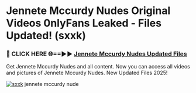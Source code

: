 # Jennete Mccurdy Nudes Original Videos 0nlyFans Leaked - Files Updated! (sxxk)

<h3>🔴 CLICK HERE 🌐==►► <a href="https://tinyurl.com/yc6ubb5a" rel="nofollow">Jennete Mccurdy Nudes Updated Files</a></h3>

Get Jennete Mccurdy Nudes and all content. Now you can access all videos and pictures of Jennete Mccurdy Nudes. New Updated Files 2025!

[![sxxk](https://i.imgur.com/7eu0CRL.gif)](https://tinyurl.com/yc6ubb5a)
jennete mccurdy nude